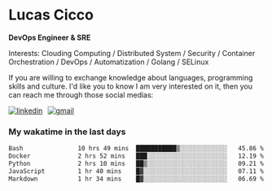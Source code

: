 # Lucas Cicco

**DevOps Engineer & SRE**

Interests: Clouding Computing / Distributed System / Security / Container Orchestration / DevOps / Automatization / Golang / SELinux

If you are willing to exchange knowledge about languages, programming skills and culture. I'd like you to know I am very interested on it, then you can reach me through those social medias:

<div style="display: flex; align-items: center; gap: 10px;">
  <a href="https://www.linkedin.com/in/lucas-vitor-de-cicco" target="_blank">
    <img
      src="https://img.shields.io/badge/-LinkedIn-%230077B5?style=for-the-badge&logo=linkedin&logoColor=white"
      alt="linkedin"
      target="_blank" 
    />
  </a>
  <a href="mailto:lucasvitorx1@gmail.com">
      <img
        src="https://img.shields.io/badge/-Gmail-%23333?style=for-the-badge&logo=gmail&logoColor=white"
        alt="gmail"
        target="_blank"
      />
  </a>
</div>

### My wakatime in the last days

<!--START_SECTION:waka-->

```txt
Bash               10 hrs 49 mins  ███████████▒░░░░░░░░░░░░░   45.86 %
Docker             2 hrs 52 mins   ███░░░░░░░░░░░░░░░░░░░░░░   12.19 %
Python             2 hrs 10 mins   ██▒░░░░░░░░░░░░░░░░░░░░░░   09.21 %
JavaScript         1 hr 40 mins    █▓░░░░░░░░░░░░░░░░░░░░░░░   07.11 %
Markdown           1 hr 34 mins    █▓░░░░░░░░░░░░░░░░░░░░░░░   06.69 %
```

<!--END_SECTION:waka-->
